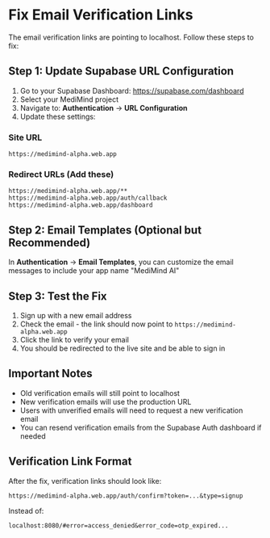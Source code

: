 # Fix Email Verification Links

The email verification links are pointing to localhost. Follow these steps to fix:

## Step 1: Update Supabase URL Configuration

1. Go to your Supabase Dashboard: https://supabase.com/dashboard
2. Select your MediMind project
3. Navigate to: **Authentication** → **URL Configuration**
4. Update these settings:

### Site URL
```
https://medimind-alpha.web.app
```

### Redirect URLs (Add these)
```
https://medimind-alpha.web.app/**
https://medimind-alpha.web.app/auth/callback
https://medimind-alpha.web.app/dashboard
```

## Step 2: Email Templates (Optional but Recommended)

In **Authentication** → **Email Templates**, you can customize the email messages to include your app name "MediMind AI"

## Step 3: Test the Fix

1. Sign up with a new email address
2. Check the email - the link should now point to `https://medimind-alpha.web.app`
3. Click the link to verify your email
4. You should be redirected to the live site and be able to sign in

## Important Notes

- Old verification emails will still point to localhost
- New verification emails will use the production URL
- Users with unverified emails will need to request a new verification email
- You can resend verification emails from the Supabase Auth dashboard if needed

## Verification Link Format

After the fix, verification links should look like:
```
https://medimind-alpha.web.app/auth/confirm?token=...&type=signup
```

Instead of:
```
localhost:8080/#error=access_denied&error_code=otp_expired...
```
